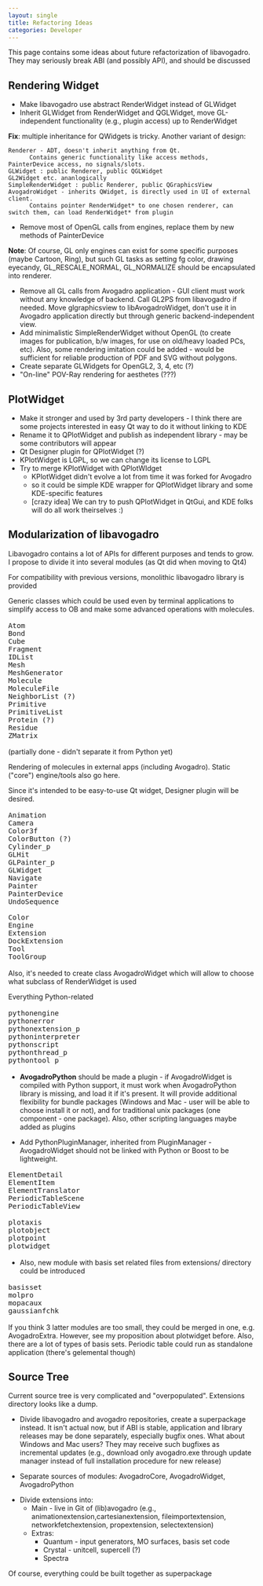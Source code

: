 ```yaml
---
layout: single
title: Refactoring Ideas
categories: Developer
---
```




This page contains some ideas about future refactorization of libavogadro. They may seriously break ABI (and possibly API), and should be discussed

Rendering Widget
----------------

-   Make libavogadro use abstract RenderWidget instead of GLWidget
-   Inherit GLWidget from RenderWidget and QGLWidget, move GL-independent functionality (e.g., plugin access) up to RenderWidget

**Fix**: multiple inheritance for QWidgets is tricky. Another variant of design:

    Renderer - ADT, doesn't inherit anything from Qt.
          Contains generic functionality like access methods, PainterDevice access, no signals/slots.
    GLWidget : public Renderer, public QGLWidget
    GL2Widget etc. ananlogically
    SimpleRenderWidget : public Renderer, public QGraphicsView
    AvogadroWidget - inherits QWidget, is directly used in UI of external client. 
          Contains pointer RenderWidget* to one chosen renderer, can switch them, can load RenderWidget* from plugin

-   Remove most of OpenGL calls from engines, replace them by new methods of PainterDevice

**Note**: Of course, GL only engines can exist for some specific purposes (maybe Cartoon, Ring), but such GL tasks as setting fg color, drawing eyecandy, GL\_RESCALE\_NORMAL, GL\_NORMALIZE should be encapsulated into renderer.

-   Remove all GL calls from Avogadro application - GUI client must work without any knowledge of backend. Call GL2PS from libavogadro if needed. Move glgraphicsview to libAvogadroWidget, don't use it in Avogadro application directly but through generic backend-independent view.
-   Add minimalistic SimpleRenderWidget without OpenGL (to create images for publication, b/w images, for use on old/heavy loaded PCs, etc). Also, some rendering imitation could be added - would be sufficient for reliable production of PDF and SVG without polygons.
-   Create separate GLWidgets for OpenGL2, 3, 4, etc (?)
-   "On-line" POV-Ray rendering for aesthetes (???)

PlotWidget
----------

-   Make it stronger and used by 3rd party developers - I think there are some projects interested in easy Qt way to do it without linking to KDE
-   Rename it to QPlotWidget and publish as independent library - may be some contributors will appear
-   Qt Designer plugin for QPlotWidget (?)
-   KPlotWidget is LGPL, so we can change its license to LGPL
-   Try to merge KPlotWidget with QPlotWIdget
    -   KPlotWidget didn't evolve a lot from time it was forked for Avogadro
    -   so it could be simple KDE wrapper for QPlotWidget library and some KDE-specific features
    -   [crazy idea] We can try to push QPlotWidget in QtGui, and KDE folks will do all work theirselves :)

Modularization of libavogadro
-----------------------------

Libavogadro contains a lot of APIs for different purposes and tends to grow. I propose to divide it into several modules (as Qt did when moving to Qt4)

For compatibility with previous versions, monolithic libavogadro library is provided



Generic classes which could be used even by terminal applications to simplify access to OB and make some advanced operations with molecules. <big>

    Atom
    Bond
    Cube
    Fragment
    IDList
    Mesh
    MeshGenerator
    Molecule
    MoleculeFile
    NeighborList (?)
    Primitive
    PrimitiveList
    Protein (?)
    Residue
    ZMatrix 

</big>



(partially done - didn't separate it from Python yet)

Rendering of molecules in external apps (including Avogadro). Static ("core") engine/tools also go here.

Since it's intended to be easy-to-use Qt widget, Designer plugin will be desired. <big>

    Animation
    Camera
    Color3f
    ColorButton (?)
    Cylinder_p
    GLHit
    GLPainter_p
    GLWidget
    Navigate
    Painter
    PainterDevice
    UndoSequence

    Color
    Engine
    Extension
    DockExtension
    Tool
    ToolGroup

</big>

Also, it's needed to create class AvogadroWidget which will allow to choose what subclass of RenderWidget is used



Everything Python-related <big>

    pythonengine
    pythonerror
    pythonextension_p
    pythoninterpreter
    pythonscript
    pythonthread_p
    pythontool_p

</big>

-   **AvogadroPython** should be made a plugin - if AvogadroWidget is compiled with Python support, it must work when AvogadroPython library is missing, and load it if it's present. It will provide additional flexibility for bundle packages (Windows and Mac - user will be able to choose install it or not), and for traditional unix packages (one component - one package). Also, other scripting languages maybe added as plugins

<!-- -->

-   Add PythonPluginManager, inherited from PluginManager - AvogadroWidget should not be linked with Python or Boost to be lightweight.



<big>

    ElementDetail
    ElementItem
    ElementTranslator
    PeriodicTableScene
    PeriodicTableView

</big>



<big>

    plotaxis
    plotobject
    plotpoint
    plotwidget

</big>

-   Also, new module with basis set related files from extensions/ directory could be introduced

<big>

    basisset
    molpro 
    mopacaux
    gaussianfchk

</big>

If you think 3 latter modules are too small, they could be merged in one, e.g. AvogadroExtra. However, see my proposition about plotwidget before. Also, there are a lot of types of basis sets. Periodic table could run as standalone application (there's gelemental though)

Source Tree
-----------

Current source tree is very complicated and "overpopulated". Extensions directory looks like a dump.

-   Divide libavogadro and avogadro repositories, create a superpackage instead. It isn't actual now, but if ABI is stable, application and library releases may be done separately, especially bugfix ones. What about Windows and Mac users? They may receive such bugfixes as incremental updates (e.g., download only avogadro.exe through update manager instead of full installation procedure for new release)

<!-- -->

-   Separate sources of modules: AvogadroCore, AvogadroWidget, AvogadroPython

<!-- -->

-   Divide extensions into:
    -   Main - live in Git of (lib)avogadro (e.g., animationextension,cartesianextension, fileimportextension, networkfetchextension, propextension, selectextension)
    -   Extras:
        -   Quantum - input generators, MO surfaces, basis set code
        -   Crystal - unitcell, supercell (?)
        -   Spectra

Of course, everything could be built together as superpackage



